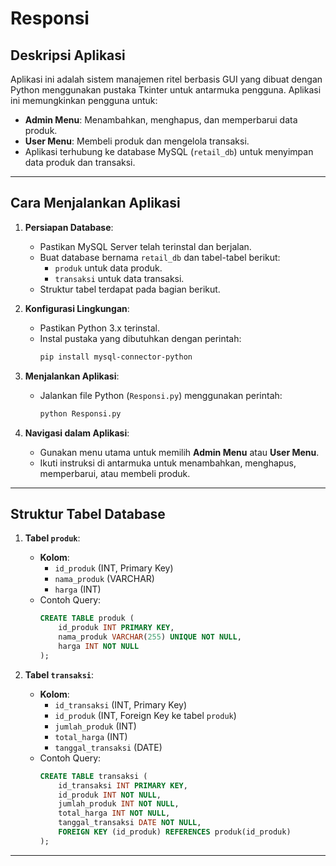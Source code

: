 # Responsi

## **Deskripsi Aplikasi**
Aplikasi ini adalah sistem manajemen ritel berbasis GUI yang dibuat dengan Python menggunakan pustaka Tkinter untuk antarmuka pengguna. Aplikasi ini memungkinkan pengguna untuk:
- **Admin Menu**: Menambahkan, menghapus, dan memperbarui data produk.
- **User Menu**: Membeli produk dan mengelola transaksi.
- Aplikasi terhubung ke database MySQL (`retail_db`) untuk menyimpan data produk dan transaksi.

---

## **Cara Menjalankan Aplikasi**
1. **Persiapan Database**:
   - Pastikan MySQL Server telah terinstal dan berjalan.
   - Buat database bernama `retail_db` dan tabel-tabel berikut:
     - `produk` untuk data produk.
     - `transaksi` untuk data transaksi.
   - Struktur tabel terdapat pada bagian berikut.

2. **Konfigurasi Lingkungan**:
   - Pastikan Python 3.x terinstal.
   - Instal pustaka yang dibutuhkan dengan perintah:
     ```bash
     pip install mysql-connector-python
     ```

3. **Menjalankan Aplikasi**:
   - Jalankan file Python (`Responsi.py`) menggunakan perintah:
     ```bash
     python Responsi.py
     ```

4. **Navigasi dalam Aplikasi**:
   - Gunakan menu utama untuk memilih **Admin Menu** atau **User Menu**.
   - Ikuti instruksi di antarmuka untuk menambahkan, menghapus, memperbarui, atau membeli produk.

---

## **Struktur Tabel Database**
1. **Tabel `produk`**:
   - **Kolom**:
     - `id_produk` (INT, Primary Key)
     - `nama_produk` (VARCHAR)
     - `harga` (INT)
   - Contoh Query:
     ```sql
     CREATE TABLE produk (
         id_produk INT PRIMARY KEY,
         nama_produk VARCHAR(255) UNIQUE NOT NULL,
         harga INT NOT NULL
     );
     ```

2. **Tabel `transaksi`**:
   - **Kolom**:
     - `id_transaksi` (INT, Primary Key)
     - `id_produk` (INT, Foreign Key ke tabel `produk`)
     - `jumlah_produk` (INT)
     - `total_harga` (INT)
     - `tanggal_transaksi` (DATE)
   - Contoh Query:
     ```sql
     CREATE TABLE transaksi (
         id_transaksi INT PRIMARY KEY,
         id_produk INT NOT NULL,
         jumlah_produk INT NOT NULL,
         total_harga INT NOT NULL,
         tanggal_transaksi DATE NOT NULL,
         FOREIGN KEY (id_produk) REFERENCES produk(id_produk)
     );
     ```

---

